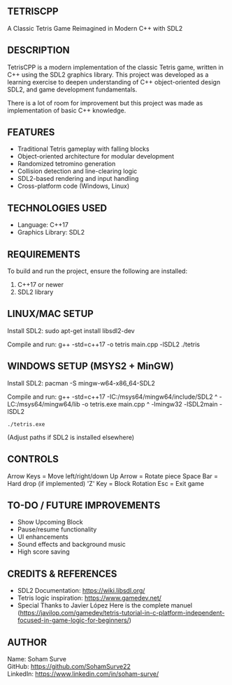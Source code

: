 
TETRISCPP
---------
A Classic Tetris Game Reimagined in Modern C++ with SDL2

DESCRIPTION
-----------
TetrisCPP is a modern implementation of the classic Tetris game, 
written in C++ using the SDL2 graphics library. This project was 
developed as a learning exercise to deepen understanding of 
C++ object-oriented design SDL2, and game development 
fundamentals.

There is a lot of room for improvement but this project was
made as implementation of basic C++ knowledge.

FEATURES
--------
- Traditional Tetris gameplay with falling blocks
- Object-oriented architecture for modular development
- Randomized tetromino generation
- Collision detection and line-clearing logic
- SDL2-based rendering and input handling
- Cross-platform code (Windows, Linux)

TECHNOLOGIES USED
-----------------
- Language: C++17
- Graphics Library: SDL2

REQUIREMENTS
------------
To build and run the project, ensure the following are installed:

1. C++17 or newer
2. SDL2 library

LINUX/MAC SETUP
---------------
Install SDL2:
    sudo apt-get install libsdl2-dev

Compile and run:
    g++ -std=c++17 -o tetris main.cpp -lSDL2
    ./tetris

WINDOWS SETUP (MSYS2 + MinGW)
-----------------------------
Install SDL2:
    pacman -S mingw-w64-x86_64-SDL2

Compile and run:
    g++ -std=c++17 -IC:/msys64/mingw64/include/SDL2 ^
        -LC:/msys64/mingw64/lib -o tetris.exe main.cpp ^
        -lmingw32 -lSDL2main -lSDL2

    ./tetris.exe

(Adjust paths if SDL2 is installed elsewhere)


CONTROLS
--------
Arrow Keys  = Move left/right/down
Up Arrow    = Rotate piece
Space Bar   = Hard drop (if implemented)
'Z' Key     = Block Rotation
Esc         = Exit game

TO-DO / FUTURE IMPROVEMENTS
----------------------------
- Show Upcoming Block
- Pause/resume functionality
- UI enhancements
- Sound effects and background music
- High score saving

CREDITS & REFERENCES
--------------------
- SDL2 Documentation: https://wiki.libsdl.org/
- Tetris logic inspiration: https://www.gamedev.net/
- Special Thanks to Javier López
  Here is the complete manuel
(https://javilop.com/gamedev/tetris-tutorial-in-c-platform-independent-focused-in-game-logic-for-beginners/)

AUTHOR
------
Name: Soham Surve  
GitHub: https://github.com/SohamSurve22  
LinkedIn: https://www.linkedin.com/in/soham-surve/  



